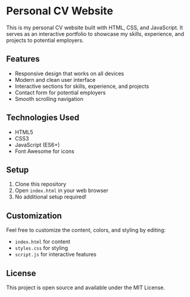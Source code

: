 # Personal CV Website

This is my personal CV website built with HTML, CSS, and JavaScript. It serves as an interactive portfolio to showcase my skills, experience, and projects to potential employers.

## Features

- Responsive design that works on all devices
- Modern and clean user interface
- Interactive sections for skills, experience, and projects
- Contact form for potential employers
- Smooth scrolling navigation

## Technologies Used

- HTML5
- CSS3
- JavaScript (ES6+)
- Font Awesome for icons

## Setup

1. Clone this repository
2. Open `index.html` in your web browser
3. No additional setup required!

## Customization

Feel free to customize the content, colors, and styling by editing:
- `index.html` for content
- `styles.css` for styling
- `script.js` for interactive features

## License

This project is open source and available under the MIT License. 